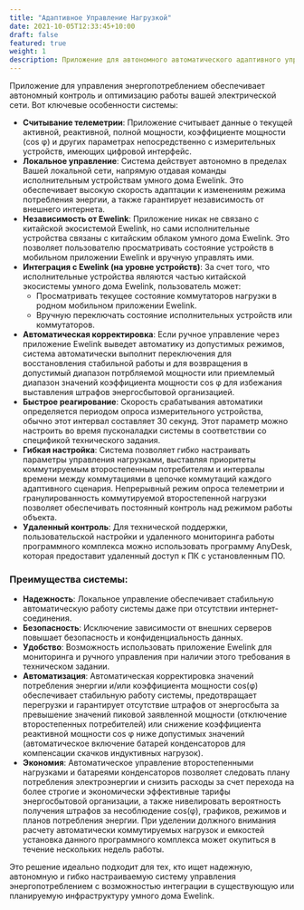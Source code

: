 ```yaml
---
title: "Адаптивное Управление Нагрузкой"
date: 2021-10-05T12:33:45+10:00
draft: false
featured: true
weight: 1
description: Приложение для автономного автоматического адаптивного управления потребляемой электроэнергией
---
```


Приложение для управления энергопотреблением обеспечивает автономный контроль и оптимизацию работы вашей электрической сети. Вот ключевые особенности системы:

- **Считывание телеметрии**: Приложение считывает данные о текущей активной, реактивной, полной мощности, коэффициенте мощности (cos φ) и других параметрах непосредственно с измерительных устройств, имеющих цифровой интерфейс.
- **Локальное управление**: Система действует автономно в пределах Вашей локальной сети, напрямую отдавая команды исполнительным устройствам умного дома Ewelink. Это обеспечивает высокую скорость адаптации к изменениям режима потребления энергии, а также гарантирует независимость от внешнего интернета.
- **Независимость от Ewelink**: Приложение никак не связано с китайской экосистемой Ewelink, но сами исполнительные устройства связаны с китайским облаком умного дома Ewelink. Это позволяет пользователю просматривать состояние устройств в мобильном приложении Ewelink и вручную управлять ими.
- **Интеграция с Ewelink (на уровне устройств)**: За счет того, что исполнительные устройства являются частью китайской экосистемы умного дома Ewelink, пользователь может:
  - Просматривать текущее состояние коммутаторов нагрузки в родном мобильном приложении Ewelink.
  - Вручную переключать состояние исполнительных устройств или коммутаторов.
- **Автоматическая корректировка**: Если ручное управление через приложение Ewelink выведет автоматику из допустимых режимов, система автоматически выполнит переключения для восстановления стабильной работы и для возвращения в допустимый диапазон потрбляемой мощности или приемлемый диапазон значений коэффициента мощности cos φ для избежания выставления штрафов энергосбытовой организацией.
- **Быстрое реагирование**: Скорость срабатывания автоматики определяется периодом опроса измерительного устройства, обычно этот интервал составляет 30 секунд. Этот параметр можно настроить во время пусконаладки системы в соответствии со спецификой технического задания.
- **Гибкая настройка**: Система позволяет гибко настраивать параметры управления нагрузками, выставляя приоритеты коммутируемым второстепенным потребителям и интервалы времени между коммутациями в цепочке коммутаций каждого адаптивного сценария. Непрерывный режим опроса телеметрии и гранулированность коммутируемой второстепенной нагрузки позволяет обеспечивать постоянный контроль над режимом работы объекта.
- **Удаленный контроль**: Для технической поддержки, пользовательской настройки и удаленного мониторинга работы программного комплекса можно использовать программу AnyDesk, которая предоставит удаленный доступ к ПК с установленным ПО.

### Преимущества системы:

- **Надежность**: Локальное управление обеспечивает стабильную автоматическую работу системы даже при отсутствии интернет-соединения.
- **Безопасность**: Исключение зависимости от внешних серверов повышает безопасность и конфиденциальность данных.
- **Удобство**: Возможность использовать приложение Ewelink для мониторинга и ручного управления при наличии этого требования в техническом задании.
- **Автоматизация**: Автоматическая корректировка значений потребления энергии и/или коэффициента мощности cos(φ) обеспечивает стабильную работу системы, предотвращает перегрузки и гарантирует отсутствие штрафов от энергосбыта за превышение значений пиковой заявленной мощности (отключение второстепенных потребителей) или снижение коэффициента реактивной мощности cos φ ниже допустимых значений (автоматическое включение батарей конденсаторов для компенсации скачков индуктивных нагрузок).
- **Экономия**: Автоматическое управление второстепенными нагрузками и батареями конденсаторов позволяет следовать плану потребления электроэнергии и снизить расходы за счет перехода на более строгие и экономически эффективные тарифы энергосбытовой организации, а также нивелировать вероятность получения штрафов за несоблюдение cos(φ), графиков, режимов и планов потребления энергии. При уделении должного внимания расчету автоматически коммутируемых нагрузок и емкостей установка данного программного комплекса может окупиться в течение нескольких недель работы.  

Это решение идеально подходит для тех, кто ищет надежную, автономную и гибко настраиваемую систему управления энергопотреблением с возможностью интеграции в существующую или планируемую инфраструктуру умного дома Ewelink.